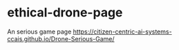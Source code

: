 # ethical-drone-page
An serious game page
https://citizen-centric-ai-systems-ccais.github.io/Drone-Serious-Game/